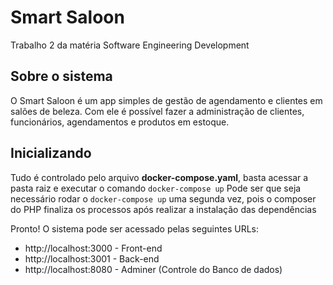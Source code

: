 # Smart Saloon
Trabalho 2 da matéria Software Engineering Development

## Sobre o sistema
O Smart Saloon é um app simples de gestão de agendamento e clientes em salões de beleza. Com ele é possível fazer a administração de clientes, funcionários, agendamentos e produtos em estoque.

## Inicializando
Tudo é controlado pelo arquivo **docker-compose.yaml**, basta acessar a pasta raiz e executar o comando `docker-compose up`
Pode ser que seja necessário rodar o `docker-compose up` uma segunda vez, pois o composer do PHP finaliza os processos após realizar a instalação das dependências

Pronto! O sistema pode ser acessado pelas seguintes URLs:

- http://localhost:3000 - Front-end
- http://localhost:3001 - Back-end
- http://localhost:8080 - Adminer (Controle do Banco de dados)
